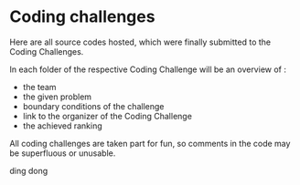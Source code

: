 # Coding challenges
Here are all source codes hosted, which were finally submitted to the Coding Challenges.

In each folder of the respective Coding Challenge will be an overview of : 
- the team
- the given problem
- boundary conditions of the challenge
- link to the organizer of the Coding Challenge
- the achieved ranking


All coding challenges are taken part for fun, so comments in the code may be superfluous or unusable.

ding dong
